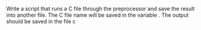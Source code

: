Write a script that runs a C file through the preprocessor and save the result into another file. The C file name will be saved in the variable . The output should be saved in the file c
